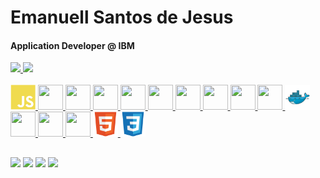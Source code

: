 # Emanuell Santos de Jesus
#### Application Developer @ IBM

 <div>
  <a href="https://github.com/manell98">
  <img height="180em" src="https://github-readme-stats.vercel.app/api?username=manell98&show_icons=true&theme=dark&include_all_commits=true&count_private=true"/>
  <img height="180em" src="https://github-readme-stats.vercel.app/api/top-langs/?username=manell98&layout=compact&langs_count=7&theme=dark"/>
</div>

<div><br>
    <code><img height="40" width="40" src="https://raw.githubusercontent.com/devicons/devicon/master/icons/javascript/javascript-plain.svg"></code>
    <code><img height="40" width="40" src="https://www.vectorlogo.zone/logos/angular/angular-icon.svg"></code>
    <code><img height="40" width="40" src="https://www.vectorlogo.zone/logos/typescriptlang/typescriptlang-icon.svg"></code>
    <code><img height="40" width="40" src="https://www.vectorlogo.zone/logos/jestjsio/jestjsio-icon.svg"></code>
    <code><img height="40" width="40" src="https://www.vectorlogo.zone/logos/java/java-icon.svg"></code>
    <code><img height="40" width="40" src="https://www.vectorlogo.zone/logos/springio/springio-icon.svg"></code>
    <code><img height="40" width="40" src="https://www.vectorlogo.zone/logos/php/php-icon.svg"></code>
    <code><img height="40" width="40" src="https://www.vectorlogo.zone/logos/laravel/laravel-icon.svg"></code>
    <code><img height="40" width="40" src="https://www.vectorlogo.zone/logos/git-scm/git-scm-icon.svg"></code>
    <code><img height="40" width="40" src="https://www.vectorlogo.zone/logos/github/github-icon.svg"></code>
    <code><img height="40" width="40" src="https://raw.githubusercontent.com/devicons/devicon/master/icons/docker/docker-original.svg"></code>
    <code><img height="40" width="40" src="https://www.vectorlogo.zone/logos/oracle/oracle-icon.svg"></code>
    <code><img height="40" width="40" src="https://www.vectorlogo.zone/logos/mongodb/mongodb-icon.svg"></code>
    <code><img height="40" width="40" src="https://www.vectorlogo.zone/logos/mysql/mysql-official.svg"></code>
    <code><img height="40" width="40" src="https://raw.githubusercontent.com/devicons/devicon/master/icons/html5/html5-original.svg"></code>
    <code><img height="40" width="40" src="https://raw.githubusercontent.com/devicons/devicon/master/icons/css3/css3-original.svg"></code>
</div>
    
 ##
    
 <div> 
  <a href="https://instagram.com/u_manell" target="_blank"><img src="https://img.shields.io/badge/-Instagram-%23E4405F?style=for-the-badge&logo=instagram&logoColor=white" target="_blank"></a>
 	<a href="https://www.twitch.tv/u_m4nell" target="_blank"><img src="https://img.shields.io/badge/Twitch-9146FF?style=for-the-badge&logo=twitch&logoColor=white" target="_blank"></a>
  <a href = "mailto:dfmanu06@gmail.com"><img src="https://img.shields.io/badge/-Gmail-D14836?style=for-the-badge&logo=gmail&logoColor=white" target="_blank"></a>
  <a href="https://www.linkedin.com/in/manell98" target="_blank"><img src="https://img.shields.io/badge/-LinkedIn-%230077B5?style=for-the-badge&logo=linkedin&logoColor=white" target="_blank"></a>  
</div>
